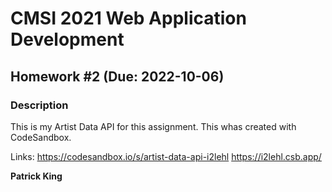 # CMSI 2021 Web Application Development
## Homework #2 (Due: 2022-10-06)

### Description
This is my Artist Data API for this assignment. This whas created with CodeSandbox.

Links: 
https://codesandbox.io/s/artist-data-api-i2lehl
https://i2lehl.csb.app/

**Patrick King**
